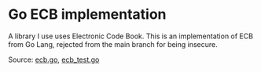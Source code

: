 Go ECB implementation
=====================

A library I use uses Electronic Code Book. This is an implementation of ECB from Go Lang, rejected from the main branch for being insecure.


Source: [ecb.go](https://codereview.appspot.com/7860047/patch/23001/24001), [ecb_test.go](https://codereview.appspot.com/7860047/patch/23001/24002)

